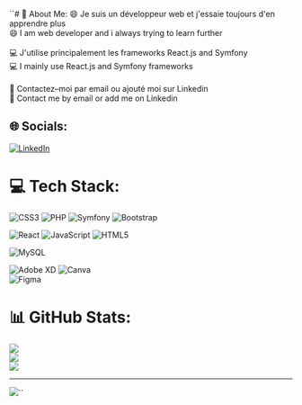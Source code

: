 ``# 💫 About Me:
😄 Je suis un développeur web et j'essaie toujours d'en apprendre plus<br>😄 I am web developer and i always trying to learn further<br><br>💻 J'utilise principalement les frameworks React.js and Symfony <br>💻 I mainly use React.js and Symfony frameworks<br><br>📮 Contactez–moi par email ou ajouté moi sur Linkedin<br>📮 Contact me by email or add me on Linkedin


## 🌐 Socials:
[![LinkedIn](https://img.shields.io/badge/LinkedIn-%230077B5.svg?logo=linkedin&logoColor=white)](https://linkedin.com/in/https://www.linkedin.com/in/cl%C3%A9ment-ferreira-436944217/) 

# 💻 Tech Stack:
![CSS3](https://img.shields.io/badge/css3-%231572B6.svg?style=for-the-badge&logo=css3&logoColor=white) 
![PHP](https://img.shields.io/badge/php-%23777BB4.svg?style=for-the-badge&logo=php&logoColor=white)
![Symfony](https://img.shields.io/badge/python-3670A0?style=for-the-badge&logo=python&logoColor=ffdd54)
![Bootstrap](https://img.shields.io/badge/bootstrap-%23563D7C.svg?style=for-the-badge&logo=bootstrap&logoColor=white)

![React](https://img.shields.io/badge/react-%2320232a.svg?style=for-the-badge&logo=react&logoColor=%2361DAFB)
![JavaScript](https://img.shields.io/badge/javascript-%23323330.svg?style=for-the-badge&logo=javascript&logoColor=%23F7DF1E) ![HTML5](https://img.shields.io/badge/html5-%23E34F26.svg?style=for-the-badge&logo=html5&logoColor=white) 


![MySQL](https://img.shields.io/badge/mysql-%2300f.svg?style=for-the-badge&logo=mysql&logoColor=white) 


![Adobe XD](https://img.shields.io/badge/Adobe%20XD-470137?style=for-the-badge&logo=Adobe%20XD&logoColor=#FF61F6)
![Canva](https://img.shields.io/badge/Canva-%2300C4CC.svg?style=for-the-badge&logo=Canva&logoColor=white) 	
![Figma](https://img.shields.io/badge/figma-%23F24E1E.svg?style=for-the-badge&logo=figma&logoColor=white)
# 📊 GitHub Stats:
![](https://github-readme-stats.vercel.app/api?username=mexpetr2&theme=nightowl&hide_border=false&include_all_commits=true&count_private=true)<br/>
![](https://github-readme-streak-stats.herokuapp.com/?user=mexpetr2&theme=nightowl&hide_border=false)<br/>
![](https://github-readme-stats.vercel.app/api/top-langs/?username=mexpetr2&theme=nightowl&hide_border=false&include_all_commits=true&count_private=true&layout=compact)

---
[![](https://visitcount.itsvg.in/api?id=mexpetr2&icon=0&color=6)](https://visitcount.itsvg.in)``
